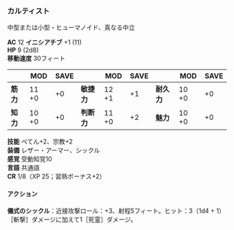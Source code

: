 ### カルティスト
中型または小型・ヒューマノイド、真なる中立

**AC** 12 **イニシアチブ** +1 (11)  
**HP** 9 (2d8)  
**移動速度** 30フィート

|      | MOD | SAVE |      | MOD | SAVE |      | MOD | SAVE |
|------|-----|------|------|-----|------|------|-----|------|
| **筋力** | 11 +0 | +0 | **敏捷力** | 12 +1 | +1 | **耐久力** | 10 +0 | +0 |
| **知力** | 10 +0 | +0 | **判断力** | 11 +0 | +2 | **魅力** | 10 +0 | +0 |

**技能** ぺてん+2、宗教+2  
**装備** レザー・アーマー、シックル  
**感覚** 受動知覚10  
**言語** 共通語  
**CR** 1/8（XP 25；習熟ボーナス+2）

#### アクション

**儀式のシックル**：近接攻撃ロール：+3、射程5フィート。ヒット：3（1d4 + 1）［斬撃］ダメージに加えて1［死霊］ダメージ。